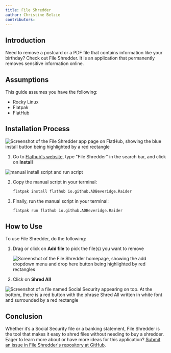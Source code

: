 ```yaml
---
title: File Shredder 
author: Christine Belzie
contributors:  
---
```

 
## Introduction

Need to remove a postcard or a PDF file that contains information like your birthday? Check out File Shredder. It is an application that permanently removes sensitive information online.

## Assumptions

This guide assumes you have the following:

- Rocky Linux
- Flatpak
- FlatHub

## Installation Process

![Screenshot of the File Shredder app page on FlatHub, showing the blue install button being highlighted by a red rectangle](images/01_file-shredder.png)

1. Go to [Flathub's website](https://flathub.org), type "File Shredder" in the search bar, and click on **Install**

![manual install script and run script](images/file-shredder-install.png)

2. Copy the manual script in your terminal:

    ```bash
    flatpak install flathub io.github.ADBeveridge.Raider
    ```

3. Finally, run the manual script in your terminal:

    ```bash
    flatpak run flathub io.github.ADBeveridge.Raider
    ```

## How to Use

To use File Shredder, do the following:

1. Drag or click on **Add file** to pick the file(s) you want to remove

   ![Screenshot of the File Shredder homepage, showing the add dropdown menu and drop here button being highlighted by red rectangles](images/02_file-shredder.png)

2. Click on **Shred All**

 ![Screenshot of a file named Social Security appearing on top. At the bottom, there is a red button with the phrase Shred All written in white font and surrounded by a red rectangle](images/03_file-shredder.png)

## Conclusion

Whether it’s a Social Security file or a banking statement, File Shredder is the tool that makes it easy to shred files without needing to buy a shredder. Eager to learn more about or have more ideas for this application? [Submit an issue in File Shredder's repository at GitHub](https://github.com/ADBeveridge/raider/issues).

